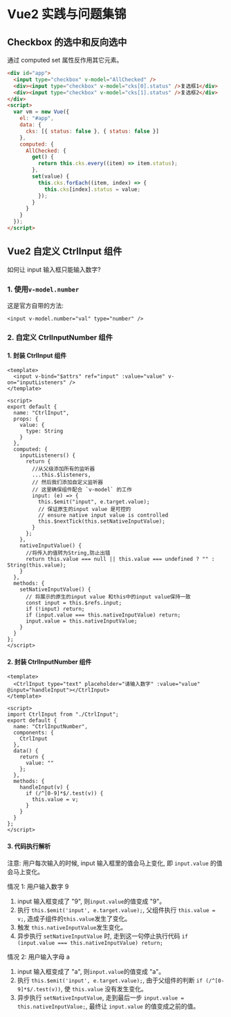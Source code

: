 # Vue2 实践与问题集锦

## Checkbox 的选中和反向选中

通过 computed set 属性反作用其它元素。

```html
<div id="app">
  <input type="checkbox" v-model="AllChecked" />
  <div><input type="checkbox" v-model="cks[0].status" />复选框1</div>
  <div><input type="checkbox" v-model="cks[1].status" />复选框2</div>
</div>
<script>
  var vm = new Vue({
    el: "#app",
    data: {
      cks: [{ status: false }, { status: false }]
    },
    computed: {
      AllChecked: {
        get() {
          return this.cks.every((item) => item.status);
        },
        set(value) {
          this.cks.forEach((item, index) => {
            this.cks[index].status = value;
          });
        }
      }
    }
  });
</script>
```

## Vue2 自定义 CtrlInput 组件

如何让 input 输入框只能输入数字?

### 1. 使用`v-model.number`

这是官方自带的方法:

```vue
<input v-model.number="val" type="number" />
```

### 2. 自定义 CtrlInputNumber 组件

#### 1. 封装 CtrlInput 组件

```vue
<template>
  <input v-bind="$attrs" ref="input" :value="value" v-on="inputListeners" />
</template>

<script>
export default {
  name: "CtrlInput",
  props: {
    value: {
      type: String
    }
  },
  computed: {
    inputListeners() {
      return {
        //从父级添加所有的监听器
        ...this.$listeners,
        // 然后我们添加自定义监听器
        // 这里确保组件配合 `v-model` 的工作
        input: (e) => {
          this.$emit("input", e.target.value);
          // 保证原生的input value 是可控的
          // ensure native input value is controlled
          this.$nextTick(this.setNativeInputValue);
        }
      };
    },
    nativeInputValue() {
      //将传入的值转为String,防止出错
      return this.value === null || this.value === undefined ? "" : String(this.value);
    }
  },
  methods: {
    setNativeInputValue() {
      // 将展示的原生的input value 和this中的input value保持一致
      const input = this.$refs.input;
      if (!input) return;
      if (input.value === this.nativeInputValue) return;
      input.value = this.nativeInputValue;
    }
  }
};
</script>
```

#### 2. 封装 CtrlInputNumber 组件

```vue
<template>
  <CtrlInput type="text" placeholder="请输入数字" :value="value" @input="handleInput"></CtrlInput>
</template>

<script>
import CtrlInput from "./CtrlInput";
export default {
  name: "CtrlInputNumber",
  components: {
    CtrlInput
  },
  data() {
    return {
      value: ""
    };
  },
  methods: {
    handleInput(v) {
      if (/^[0-9]*$/.test(v)) {
        this.value = v;
      }
    }
  }
};
</script>
```

#### 3. 代码执行解析

注意: 用户每次输入的时候, input 输入框里的值会马上变化, 即 `input.value` 的值会马上变化。

情况 1: 用户输入数字 9

1. input 输入框变成了 "9", 则`input.value`的值变成 "9"。
1. 执行 `this.$emit('input', e.target.value);`, 父组件执行 `this.value = v;`, 造成子组件的`this.value`发生了变化。
1. 触发 `this.nativeInputValue`发生变化。
1. 异步执行 `setNativeInputValue` 时, 走到这一句停止执行代码 `if (input.value === this.nativeInputValue) return;`

情况 2: 用户输入字母 a

1. input 输入框变成了 "a", 则`input.value`的值变成 "a"。
2. 执行 `this.$emit('input', e.target.value);`, 由于父组件的判断 `if (/^[0-9]*$/.test(v))`, 使 `this.value` 没有发生变化。
3. 异步执行 `setNativeInputValue`, 走到最后一步 `input.value = this.nativeInputValue;`, 最终让 `input.value` 的值变成之前的值。
